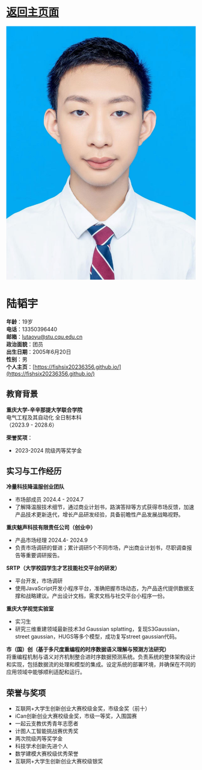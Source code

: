 # [返回主页面](https://fishsix20236356.github.io/)

![陆韬宇的照片](./document/picture/photo.jpg)<br>
# 陆韬宇

**年龄**：19岁  
**电话**：13350396440  
**邮箱**：lutaoyu@stu.cqu.edu.cn  
**政治面貌**：团员  
**出生日期**：2005年6月20日  
**性别**：男  
**个人主页**：[https://fishsix20236356.github.io/](https://fishsix20236356.github.io/)

## 教育背景

**重庆大学-辛辛那提大学联合学院**  
电气工程及其自动化 全日制本科  
（2023.9 - 2028.6）  

**荣誉奖项**：  
- 2023-2024 院级丙等奖学金

## 实习与工作经历

**冷量科技降温服创业团队**  
* 市场部成员  2024.4 - 2024.7  
* 了解降温服技术细节，通过商业计划书，路演答辩等方式获得市场反馈，加速产品技术更新迭代，增长产品研发经验，具备前瞻性产品发展战略视野。

**重庆魅声科技有限责任公司（创业中）**  
* 产品市场经理  2024.4- 2024.9  
* 负责市场调研的督进；累计调研5个不同市场，产出商业计划书，尽职调查报告等重要调研报告。

**SRTP（大学校园学生才艺技能社交平台的研发）**  
* 平台开发，市场调研  
* 使用JavaScript开发小程序平台，准确把握市场动态，为产品迭代提供数据支撑和战略建议。产出设计文档，需求文档与社交平台小程序一份。

**重庆大学视觉实验室**  
* 实习生  
* 研究三维重建领域最新技术3d Gaussian splatting，复现S3Gaussian，street gaussian，HUGS等多个模型，成功复写street gaussian代码。

**市（国）创（基于多尺度重编程的时序数据语义理解与预测方法研究）**  
将重编程机制与语义对齐机制整合进时序数据预测系统。负责系统的整体架构设计和实现，包括数据流的处理和模型的集成。设定系统的部署环境，并确保在不同的应用领域中能够顺利适配和运行。

## 荣誉与奖项

- 互联网+大学生创新创业大赛校级金奖，市级金奖（前十）
- iCan创新创业大赛校级金奖，市级一等奖，入围国赛
- 一起云支教优秀青年志愿者
- 计图人工智能挑战赛优秀奖
- 两次院级丙等奖学金
- 科技学术创新先进个人
- 数学建模大赛校级优秀荣誉
- 互联网+大学生创新创业大赛校级银奖
